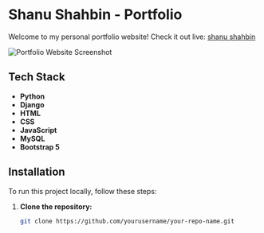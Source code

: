 # Shanu Shahbin - Portfolio

Welcome to my personal portfolio website! Check it out live: [shanu shahbin](https://shanushahbin33.pythonanywhere.com/)

![Portfolio Website Screenshot](your-image-url-here)

## Tech Stack
- **Python**
- **Django**
- **HTML**
- **CSS**
- **JavaScript**
- **MySQL**
- **Bootstrap 5**

## Installation

To run this project locally, follow these steps:

1. **Clone the repository:**
   ```bash
   git clone https://github.com/yourusername/your-repo-name.git
